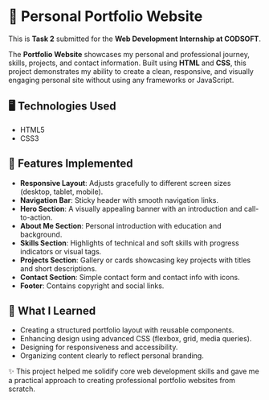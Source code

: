# 💼 Personal Portfolio Website

This is **Task 2** submitted for the **Web Development Internship at CODSOFT**.

The **Portfolio Website** showcases my personal and professional journey, skills, projects, and contact information. Built using **HTML** and **CSS**, this project demonstrates my ability to create a clean, responsive, and visually engaging personal site without using any frameworks or JavaScript.

## 🖥️ Technologies Used

- HTML5  
- CSS3  

## 🧩 Features Implemented

- **Responsive Layout**: Adjusts gracefully to different screen sizes (desktop, tablet, mobile).
- **Navigation Bar**: Sticky header with smooth navigation links.
- **Hero Section**: A visually appealing banner with an introduction and call-to-action.
- **About Me Section**: Personal introduction with education and background.
- **Skills Section**: Highlights of technical and soft skills with progress indicators or visual tags.
- **Projects Section**: Gallery or cards showcasing key projects with titles and short descriptions.
- **Contact Section**: Simple contact form and contact info with icons.
- **Footer**: Contains copyright and social links.

## 🎯 What I Learned

- Creating a structured portfolio layout with reusable components.
- Enhancing design using advanced CSS (flexbox, grid, media queries).
- Designing for responsiveness and accessibility.
- Organizing content clearly to reflect personal branding.

✨ This project helped me solidify core web development skills and gave me a practical approach to creating professional portfolio websites from scratch.
